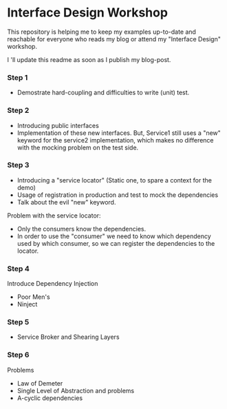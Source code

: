 # Interface Design Workshop

This repository is helping me to keep my examples up-to-date and reachable for everyone who reads my blog or attend my "Interface Design" workshop.

I 'll update this readme as soon as I publish my blog-post.

### Step 1
* Demostrate hard-coupling and difficulties to write (unit) test.

### Step 2
* Introducing public interfaces
* Implementation of these new interfaces. But, Service1 still uses a "new" keyword for the service2 implementation, which makes no difference with the mocking problem on the test side.

### Step 3
* Introducing a "service locator" (Static one, to spare a context for the demo)
* Usage of registration in production and test to mock the dependencies
* Talk about the evil "new" keyword.

Problem with the service locator: 
* Only the consumers know the dependencies. 
* In order to use the "consumer" we need to know which dependency used by which consumer, so we can register the dependencies to the locator.

### Step 4
Introduce Dependency Injection 
* Poor Men's
* Ninject


### Step 5
* Service Broker and Shearing Layers

### Step 6
Problems

* Law of Demeter
* Single Level of Abstraction and problems
* A-cyclic dependencies

